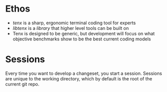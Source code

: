 

# Ethos

- *tenx* is a sharp, ergonomic terminal coding tool for experts
- *libtenx* is a *library* that higher level tools can be built on
- Tenx is designed to be generic, but development will focus on what objective
  benchmarks show to be the best current coding models



# Sessions

Every time you want to develop a changeset, you start a session. Sessions are
unique to the working directory, which by default is the root of the current
git repo.

